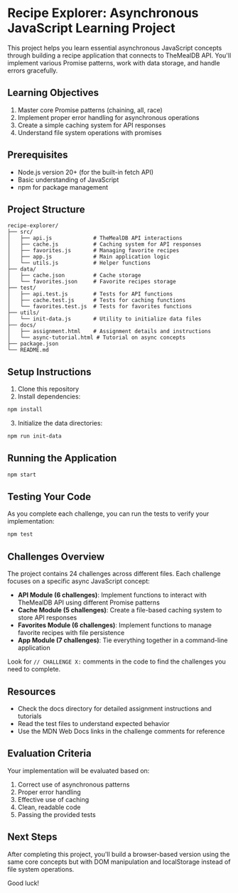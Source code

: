 # Recipe Explorer: Asynchronous JavaScript Learning Project

This project helps you learn essential asynchronous JavaScript concepts through building a recipe application that connects to TheMealDB API. You'll implement various Promise patterns, work with data storage, and handle errors gracefully.

## Learning Objectives

1. Master core Promise patterns (chaining, all, race)
2. Implement proper error handling for asynchronous operations
3. Create a simple caching system for API responses
4. Understand file system operations with promises

## Prerequisites

- Node.js version 20+ (for the built-in fetch API)
- Basic understanding of JavaScript
- npm for package management

## Project Structure

```
recipe-explorer/
├── src/
│   ├── api.js             # TheMealDB API interactions
│   ├── cache.js           # Caching system for API responses
│   ├── favorites.js       # Managing favorite recipes
│   ├── app.js             # Main application logic
│   └── utils.js           # Helper functions
├── data/
│   ├── cache.json         # Cache storage
│   └── favorites.json     # Favorite recipes storage
├── test/
│   ├── api.test.js        # Tests for API functions
│   ├── cache.test.js      # Tests for caching functions
│   └── favorites.test.js  # Tests for favorites functions
├── utils/
│   └── init-data.js       # Utility to initialize data files
├── docs/
│   ├── assignment.html    # Assignment details and instructions
│   └── async-tutorial.html # Tutorial on async concepts
├── package.json
└── README.md
```

## Setup Instructions

1. Clone this repository
2. Install dependencies:

```bash
npm install
```

3. Initialize the data directories:

```bash
npm run init-data
```

## Running the Application

```bash
npm start
```

## Testing Your Code

As you complete each challenge, you can run the tests to verify your implementation:

```bash
npm test
```

## Challenges Overview

The project contains 24 challenges across different files. Each challenge focuses on a specific async JavaScript concept:

- **API Module (6 challenges)**: Implement functions to interact with TheMealDB API using different Promise patterns
- **Cache Module (5 challenges)**: Create a file-based caching system to store API responses
- **Favorites Module (6 challenges)**: Implement functions to manage favorite recipes with file persistence
- **App Module (7 challenges)**: Tie everything together in a command-line application

Look for `// CHALLENGE X:` comments in the code to find the challenges you need to complete.

## Resources

- Check the docs directory for detailed assignment instructions and tutorials
- Read the test files to understand expected behavior
- Use the MDN Web Docs links in the challenge comments for reference

## Evaluation Criteria

Your implementation will be evaluated based on:
1. Correct use of asynchronous patterns
2. Proper error handling
3. Effective use of caching
4. Clean, readable code
5. Passing the provided tests

## Next Steps

After completing this project, you'll build a browser-based version using the same core concepts but with DOM manipulation and localStorage instead of file system operations.

Good luck!
